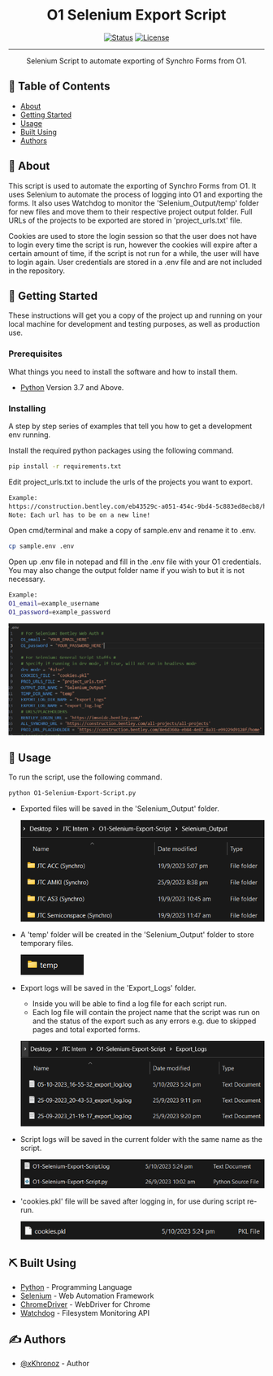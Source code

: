 <h1 align="center">O1 Selenium Export Script</h1>

<div align="center">

[![Status](https://img.shields.io/badge/status-active-success.svg)]()
[![License](https://img.shields.io/badge/license-MIT-blue.svg)](/LICENSE)

</div>

---

<p align="center"> Selenium Script to automate exporting of Synchro Forms from O1.
    <br> 
</p>

## 📝 Table of Contents

- [About](#about)
- [Getting Started](#getting_started)
- [Usage](#usage)
- [Built Using](#built_using)
- [Authors](#authors)

## 🧐 About <a name = "about"></a>

This script is used to automate the exporting of Synchro Forms from O1.
It uses Selenium to automate the process of logging into O1 and exporting the forms.
It also uses Watchdog to monitor the 'Selenium_Output/temp' folder for new files and move them to their respective project output folder.
Full URLs of the projects to be exported are stored in 'project_urls.txt' file.

Cookies are used to store the login session so that the user does not have to login every time the script is run, however the cookies will expire after a certain amount of time, if the script is not run for a while, the user will have to login again.
User credentials are stored in a .env file and are not included in the repository.


## 🏁 Getting Started <a name = "getting_started"></a>

These instructions will get you a copy of the project up and running on your local machine for development and testing purposes, as well as production use.

### Prerequisites

What things you need to install the software and how to install them.


- [Python](https://www.python.org/downloads/) Version 3.7 and Above.

### Installing

A step by step series of examples that tell you how to get a development env running.

Install the required python packages using the following command.

```bash
pip install -r requirements.txt
```

Edit project_urls.txt to include the urls of the projects you want to export.

```bash
Example:
https://construction.bentley.com/eb43529c-a051-454c-9bd4-5c883ed8ecb8/home
Note: Each url has to be on a new line!
```
Open cmd/terminal and make a copy of sample.env and rename it to .env.

```bash
cp sample.env .env
```

Open up .env file in notepad and fill in the .env file with your O1 credentials. You may also change the output folder name if you wish to but it is not necessary.

```bash
Example:
O1_email=example_username
O1_password=example_password
```

![Alt text](images/image.png)

## 🎈 Usage <a name="usage"></a>

To run the script, use the following command.

```bash
python O1-Selenium-Export-Script.py
```

- Exported files will be saved in the 'Selenium_Output' folder.

    ![Alt text](images/image-1.png)

- A 'temp' folder will be created in the 'Selenium_Output' folder to store temporary files.

    ![Alt text](images/image-2.png)

- Export logs will be saved in the 'Export_Logs' folder.
    - Inside you will be able to find a log file for each script run.
    - Each log file will contain the project name that the script was run on and the status of the export such as any errors e.g. due to skipped pages and total exported forms.

    ![Alt text](images/image-3.png)

- Script logs will be saved in the current folder with the same name as the script.

    ![Alt text](images/image-4.png)

- 'cookies.pkl' file will be saved after logging in, for use during script re-run.

    ![Alt text](images/image-5.png)


## ⛏️ Built Using <a name = "built_using"></a>

- [Python](https://www.python.org/) - Programming Language
- [Selenium](https://www.selenium.dev/) - Web Automation Framework
- [ChromeDriver](https://chromedriver.chromium.org/) - WebDriver for Chrome
- [Watchdog](https://pythonhosted.org/watchdog/) - Filesystem Monitoring API

## ✍️ Authors <a name = "authors"></a>

- [@xKhronoz](https://github.com/xkhronoz) - Author
